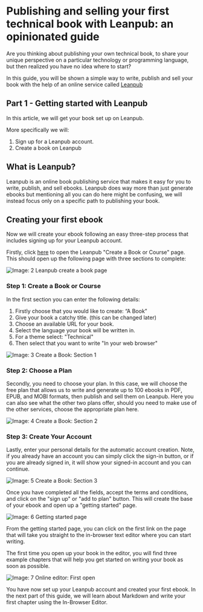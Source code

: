 # Publishing and selling your first technical book with Leanpub: an opinionated guide

Are you thinking about publishing your own technical book, to share your unique perspective on a particular technology or programming language, but then realized you have no idea where to start?

In this guide, you will be shown a simple way to write, publish and sell your book with the help of an online service called [Leanpub](https://leanpub.com)

## Part 1 - Getting started with Leanpub

In this article, we will get your book set up on Leanpub.

More specifically we will:

1. Sign up for a Leanpub account.
2. Create a book on Leanpub

## What is Leanpub?
 Leanpub is an online book publishing service that makes it easy for you to write, publish, and sell ebooks. Leanpub does way more than just generate ebooks but mentioning all you can do here might be confusing, we will instead focus only on a specific path to publishing your book.

## Creating your first ebook

Now we will create your ebook following an easy three-step process that includes signing up for your Leanpub account.

Firstly, click [here](https://leanpub.com/create/book) to open the Leanpub "Create a Book or Course" page. This should open up the following page with three sections to complete:

![**Image: 2** *Leanpub create a book page* ](https://i.ritzastatic.com/leanpub-guide/01-leanpub-getting-started/01-02-create-a-book.png)


### Step 1: Create a Book or Course

In the first section you can enter the following details:

1. Firstly choose that you would like to create: “A Book”
2. Give your book a catchy title. (this can be changed later)
3. Choose an available URL for your book.
4. Select the language your book will be written in.
5. For a theme select: "Technical"
6. Then select that you want to write "In your web browser"

![**Image: 3** *Create a Book: Section 1* ](https://i.ritzastatic.com/leanpub-guide/01-leanpub-getting-started/01-03-signup-sect1.png)

### Step 2: Choose a Plan

Secondly, you need to choose your plan. In this case, we will choose the free plan that allows us to write and generate up to 100 ebooks in PDF, EPUB, and MOBI formats, then publish and sell them on Leanpub. Here you can also see what the other two plans offer, should you need to make use of the other services, choose the appropriate plan here.

![**Image: 4** *Create a Book: Section 2* ](https://i.ritzastatic.com/leanpub-guide/01-leanpub-getting-started/01-04-signup-sect2.png)

### Step 3: Create Your Account

Lastly, enter your personal details for the automatic account creation. Note, if you already have an account you can simply click the sign-in button, or if you are already signed in, it will show your signed-in account and you can continue.

![**Image: 5** *Create a Book: Section 3* ](https://i.ritzastatic.com/leanpub-guide/01-leanpub-getting-started/01-05-signup-sect3.png)

Once you have completed all the fields, accept the terms and conditions, and click on the "sign up" or "add to plan" button. This will create the base of your ebook and open up a "getting started" page.

![**Image: 6** *Getting started page* ](https://i.ritzastatic.com/leanpub-guide/01-leanpub-getting-started/01-06-getting-started-page.png)

From the getting started page, you can click on the first link on the page that will take you straight to the in-browser text editor where you can start writing.

The first time you open up your book in the editor, you will find three example chapters that will help you get started on writing your book as soon as possible. 

![**Image: 7** *Online editor: First open* ](https://i.ritzastatic.com/leanpub-guide/01-leanpub-getting-started/01-07-online-editor-first.png)

You have now set up your Leanpub account and created your first ebook. In the next part of this guide, we will learn about Markdown and write your first chapter using the In-Browser Editor.
